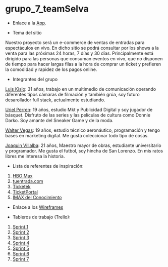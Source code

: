 # grupo_7_teamSelva

- Enlace a la [App](https://ticket-selva.herokuapp.com).

- Tema del sitio

Nuestro proyecto será un e-commerce de ventas de entradas para espectáculos en vivo. En dicho sitio se podrá consultar por los shows a la venta
para las próximas 24 horas, 7 días y 30 días. Principalmente está dirigido para las personas que consuman eventos en vivo, que no disponen de
tiempo para hacer largas filas a la hora de comprar un ticket y prefieren la comodidad y rapidez de los pagos online.

- Integrantes del grupo

[Luis Kislo](https://github.com/kislo-Luis): 31 años, trabajo en un multimedio de comunicación operando diferentes tipos cámaras de filmación y
también grúa, soy futuro desarollador full stack, actualmente estudiando.

[Uriel Perren](https://github.com/Urieluno): 19 años, estudio Mkt y Publicidad Digital y soy jugador de básquet. Disfruto de las series y las películas
de cultura como Donnie Darko. Soy amante del Sneaker Game y de la moda.

[Walter Vegas](https://github.com/vegaswalter): 19 años, estudio técnico aeronáutico, programación y tengo bases en marketing digital. Me gusta
coleccionar todo tipo de cosas.

[Joaquin Villalba](https://github.com/villalbajoaquin): 21 años, Maestro mayor de obras, estudiante universitario y programador. Me gusta el futbol,
soy hincha de San Lorenzo. En mis ratos libres me interesa la historia.

- Lista de referentes de inspiración:

1. [HBO Max](https://www.hbomax.com/ar/es)
2. [tuentrada.com](https://www.tuentrada.com/)
3. [Ticketek](https://www.ticketek.com.ar/)
4. [TicketPortal](http://www.ticketportal.com.ar/)
5. [IMAX del Conocimiento](https://imaxdelconocimiento.com/)

- Enlace a los [Wireframes](https://wireframe.cc/pro/pp/d4703015a543399)

- Tableros de trabajo (Trello):

1. [Sprint 1](https://trello.com/b/oYjWGUhc/sprint-1-wireframes-y-boceto)
2. [Sprint 2](https://trello.com/b/ntvjPsfD/sprint-2-html-y-css3)
3. [Sprint 3](https://trello.com/b/lVUsiBQK/sprint-3-template-engines)
4. [Sprint 4](https://trello.com/b/z8PqATNS/sprint-4-json-y-http)
5. [Sprint 5](https://trello.com/b/lNIto8wx/sprint-5-middlewares-y-auth)
6. [Sprint 6](https://trello.com/b/IrYxXduL/sprint-6-bases-de-datos)
7. [Sprint 7](https://trello.com/b/8S7XDMo0/sprint-7-validaciones-back-front)

